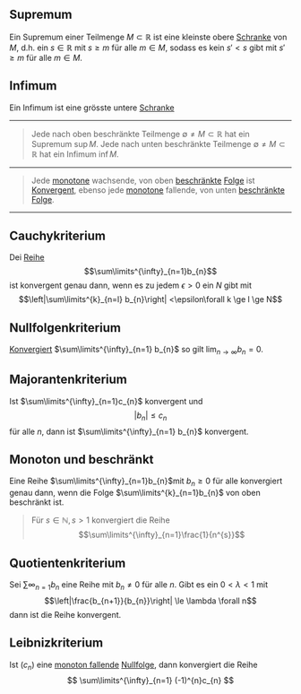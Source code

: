 
## Supremum
Ein Supremum einer Teilmenge $M \subset \mathbb R$ ist eine kleinste obere [Schranke](Schranken.md) von $M$, d.h. ein $s\in\mathbb R$ mit $s \ge m$ für alle $m\in M$, sodass es kein $s' < s$ gibt mit $s' \ge m$ für alle $m\in M$. 

## Infimum
Ein Infimum ist eine grösste untere [Schranke](Schranken.md)

---

> Jede nach oben beschränkte Teilmenge $\emptyset \not = M \subset \mathbb R$ hat ein Supremum $\sup M$.
> Jede nach unten beschränkte Teilmenge $\emptyset\not= M \subset\mathbb R$ hat ein Infimum $\inf M$.

---

> Jede [monotone](Mathe/Folgen.md#Monotonie) wachsende, von oben [beschränkte](Mathe/Funktionen.md#Beschränkt) [Folge](Mathe/Folgen.md) ist [Konvergent](Mathe/Folgen.md#Konvergent%20und%20Divergent), ebenso jede [monotone](Mathe/Folgen.md#Monotonie) fallende, von unten [beschränkte](Mathe/Funktionen.md#Beschränkt) [Folge](Mathe/Folgen.md).


---
## Cauchykriterium 
Dei [Reihe](Reihe.md) 
$$\sum\limits^{\infty}_{n=1}b_{n}$$
ist konvergent genau dann, wenn es zu jedem $\epsilon > 0$ ein $N$ gibt mit 
$$\left|\sum\limits^{k}_{n=l} b_{n}\right| <\epsilon\forall k \ge l \ge N$$

## Nullfolgenkriterium

[Konvergiert](Konvergenz.md) $\sum\limits^{\infty}_{n=1} b_{n}$ so gilt $\lim_{n\to\infty} b_{n} = 0$.

## Majorantenkriterium
Ist $\sum\limits^{\infty}_{n=1}c_{n}$ konvergent und 
$$|b_{n}|\le c_{n}$$
für alle $n$, dann ist $\sum\limits^{\infty}_{n=1} b_{n}$ konvergent.

## Monoton und beschränkt
Eine Reihe $\sum\limits^{\infty}_{n=1}b_{n}$mit $b_{n} \ge 0$ für alle konvergiert genau dann, wenn die Folge $\sum\limits^{k}_{n=1}b_{n}$ von oben beschränkt ist. 

> Für $s\in\mathbb N, s > 1$ konvergiert die Reihe
> $$\sum\limits^{\infty}_{n=1}\frac{1}{n^{s}}$$

## Quotientenkriterium
Sei $\sum\limits{\infty}_{n=1} b_{n}$ eine Reihe mit $b_{n} \not = 0$ für alle $n$. Gibt es ein $0<\lambda<1$ mit
$$\left|\frac{b_{n+1}}{b_{n}}\right| \le \lambda \forall n$$
dann ist die Reihe konvergent.


## Leibnizkriterium

Ist $(c_{n})$ eine [monoton fallende](Mathe/Funktionen.md#Monoton%20Fallend) [Nullfolge](Nullfolge.md), dann konvergiert die Reihe
$$
\sum\limits^{\infty}_{n=1} (-1)^{n}c_{n}
$$
